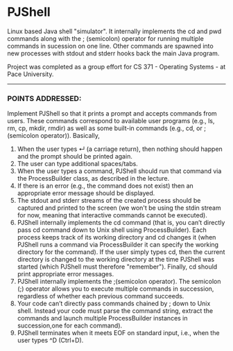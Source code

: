 # PJShell

Linux based Java shell "simulator". It internally implements the cd and pwd commands along with the ; (semicolon) operator for running multiple commands in sucession on one line. Other commands are spawned into new processes with stdout and stderr hooks back the main Java program.

Project was completed as a group effort for CS 371 - Operating Systems - at Pace University.

---

### POINTS ADDRESSED:

Implement PJShell so that it prints a prompt and accepts commands from users. These commands correspond to available user programs (e.g., ls, rm, cp, mkdir, rmdir) as well as some built-in commands (e.g., cd, or ;(semicolon operator)). Basically,

1. When the user types ↵ (a carriage return), then nothing should happen and the prompt should be printed again. 
2. The user can type additional spaces/tabs. 
3. When the user types a command, PJShell should run that command via the ProcessBuilder class, as described in the lecture. 
4. If there is an error (e.g., the command does not exist) then an appropriate error message should be displayed. 
5. The stdout and stderr streams of the created process should be captured and printed to the screen (we won't be using the stdin stream for now, meaning that interactive commands cannot be executed).
6. PJShell internally implements the cd command (that is, you can’t directly pass cd command down to Unix shell using  ProcessBuilder). Each process keeps track of its working directory and cd changes it (when PJShell runs a command via ProcessBuilder it can specify the working directory for the command). If the user simply types cd, then the current directory is changed to the working directory at the time PJShell was started (which PJShell must therefore "remember"). Finally, cd should print appropriate error messages. 
7. PJShell internally implements the ;(semicolon operator). The semicolon (;) operator allows you to execute multiple commands in succession, regardless of whether each previous command succeeds. 
8. Your code can’t directly pass commands chained by ; down to Unix shell. Instead your code must parse the command string, extract the commands and launch multiple  ProcessBuilder instances in succession,one for each command).
9. PJShell terminates when it meets EOF on standard input, i.e., when the user types ^D (Ctrl+D).
